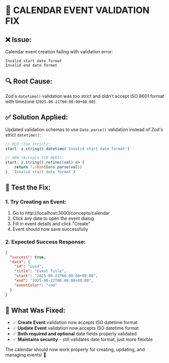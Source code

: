 # 🐛 **CALENDAR EVENT VALIDATION FIX**

## ❌ **Issue:**
Calendar event creation failing with validation error:
```
Invalid start date format
Invalid end date format
```

## 🔍 **Root Cause:**
Zod's `datetime()` validation was too strict and didn't accept ISO 8601 format with timezone (`2025-06-21T00:00:00+00:00`).

## ✅ **Solution Applied:**
Updated validation schemas to use `Date.parse()` validation instead of Zod's strict `datetime()`:

```typescript
// OLD (Too Strict):
start: z.string().datetime('Invalid start date format')

// NEW (Accepts ISO 8601):
start: z.string().refine((val) => {
    return !isNaN(Date.parse(val))
}, 'Invalid start date format')
```

## 🧪 **Test the Fix:**

### **1. Try Creating an Event:**
1. Go to http://localhost:3000/concepts/calendar
2. Click any date to open the event dialog
3. Fill in event details and click "Create"
4. Event should now save successfully

### **2. Expected Success Response:**
```json
{
  "success": true,
  "data": {
    "id": "uuid",
    "title": "Event Title",
    "start": "2025-06-21T00:00:00+00:00",
    "end": "2025-06-22T00:00:00+00:00",
    "eventColor": "red"
  }
}
```

## 📝 **What Was Fixed:**
- ✅ **Create Event** validation now accepts ISO datetime format
- ✅ **Update Event** validation now accepts ISO datetime format
- ✅ **Both required and optional** date fields properly validated
- ✅ **Maintains security** - still validates date format, just more flexible

The calendar should now work properly for creating, updating, and managing events! 🎉
